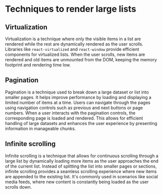 # Techniques to render large lists
## Virtualization
Virtualization is a technique where only the visible items in a list are rendered while the rest are dynamically rendered as the user scrolls. Libraries like `react-virtualized` and `react-window` provide efficient 
components for virtualized lists. When the user scrolls, new items are rendered and old items are unmounted from the DOM, keeping the memory footprint and rendering time low.

## Pagination
Pagination is a technique used to break down a large dataset or list into smaller pages. It helps improve performance by loading and displaying a limited number of items at a time. Users can navigate through the pages using navigation controls such as previous and next buttons or page numbers. When a user interacts with the pagination controls, 
the corresponding page is loaded and rendered. This allows for efficient handling of large datasets and enhances the user experience by presenting information in manageable chunks.

## Infinite scrolling
 Infinite scrolling is a technique that allows for continuous scrolling through a large list by dynamically loading more items as the user approaches the end of the current list. Instead of splitting the list into smaller pages or sections, infinite scrolling provides a seamless scrolling experience where new items are appended to the existing list. 
 It's commonly used in scenarios like social media feeds, where new content is constantly being loaded as the user scrolls down.
